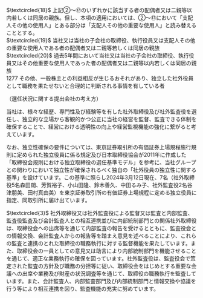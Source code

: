 $\textcircled{18}$ 上記②～⑰のいずれかに該当する者の配偶者又は二親等以内若しくは同居の親族。但し、本項の適用においては、②～⑰において「支配人その他の使用人」とある部分は「支配人その他の重要な使用人」と読み替えることとする。  
$\textcircled{19}$ 当社又は当社の子会社の取締役、執行役員又は支配人その他の重要な使用人である者の配偶者又は二親等若しくは同居の親族  
$\textcircled{20}$ 過去5年間において当社又は当社の子会社の取締役、執行役員又はその他重要な使用人であった者の配偶者又は二親等以内若しくは同居の親族  
$1 2 7 7$ その他、一般株主との利益相反が生じるおそれがあり、独立した社外役員として職務を果たせないと合理的に判断される事情を有している者  

（選任状況に関する提出会社の考え方）  

当社は、様々な経歴、専門性及び経験等を有した社外取締役及び社外監査役を選任し、独立的な立場から客観的かつ公正に当社の経営を監督、監査できる体制を確保することで、経営における透明性の向上や経営監視機能の強化に繋がると考えています。  

なお、独立性確保の要件については、東京証券取引所の有価証券上場規程施行規則に定められた独立役員に係る規定及び日本取締役協会が2011年に作成した「取締役会規則における独立取締役の選任基準モデル」を参考に、当社グループとの関わりにおいて独立性が確保されるべく独自の「社外役員の独立性に関する基準」を設けています。この基準に照らし2024年3月12日現在、7名（社外取締役5名森田朗、芳賀裕子、小山田隆、鈴木善久、中田るみ子、社外監査役2名谷津朋美、田村真由美）を東京証券取引所の有価証券上場規程に定める独立役員に指定、同取引所に届け出ています。  

$\textcircled{3}$ 社外取締役又は社外監査役による監督又は監査と内部監査、監査役監査及び会計監査人との相互連携並びに内部統制部門との関係社外取締役は、取締役会への出席等を通じて内部監査の報告を受けるとともに、監査役会との情報交換、会計監査人からの報告等を踏まえ意見を述べることにより、これらの監査と連携のとれた取締役の職務執行に対する監督機能を果たしています。また、取締役会の一員としての意見又は助言により内部統制部門を機能させることを通じて、適正な業務執行の確保を図っています。社外監査役は、監査役会で策定された監査の方針及び職務の分担等に従い、取締役会をはじめとする重要な会議への出席や業務及び財産の状況調査等を通じて、取締役の職務執行を監査しています。また、会計監査人、内部監査部門及び内部統制部門と情報交換や協議を行う等により相互連携を図り、監査機能の充実に努めています。  